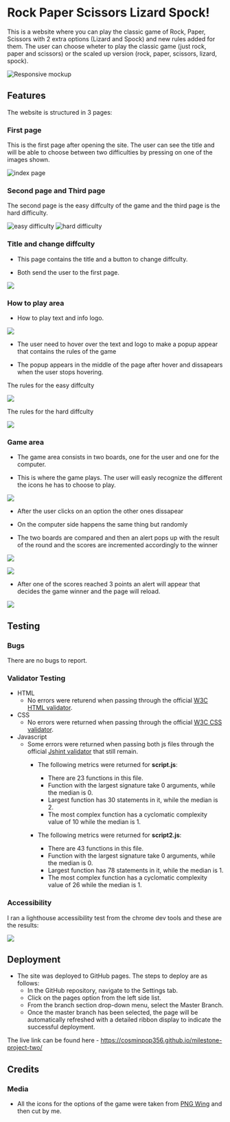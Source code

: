 # Rock Paper Scissors Lizard Spock!

This is a website where you can play the classic game of Rock, Paper, Scissors with 2 extra options (Lizard and Spock) and new rules added for them. The user can choose wheter to play the classic game (just rock, paper and scissors) or the scaled up version (rock, paper, scissors, lizard, spock).

![Responsive mockup](assets/images/responsive_mockup.png)

## Features

The website is structured in 3 pages:

### First page

This is the first page after opening the site. The user can see the title and will be able to choose between two difficulties by pressing on one of the images shown.

![index page](assets/images/first_page.png)

### Second page and Third page

The second page is the easy diffculty of the game and the third page is the hard difficulty.

![easy difficulty](assets/images/easy_page.png)
![hard difficulty](assets/images/hard_page.png)


### Title and change diffculty

- This page contains the title and a button to change diffculty. 

- Both send the user to the first page.

![](assets/images/title_and_difficulty.png)

### How to play area

- How to play text and info logo.

![](assets/images/how_to_play.png)

- The user need to hover over the text and logo to make a popup appear that contains the rules of the game

- The popup appears in the middle of the page after hover and dissapears when the user stops hovering.

The rules for the easy diffculty

![](assets/images/how_to_play_popup_easy.png)

The rules for the hard diffculty

![](assets/images/how_to_play_popup_hard.png)


### Game area

- The game area consists in two boards, one for the user and one for the computer.

- This is where the game plays. The user will easly recognize the different the icons he has to choose to play.

![](assets/images/player_computer_boards.png)

- After the user clicks on an option the other ones dissapear

- On the computer side happens the same thing but randomly

- The two boards are compared and then an alert pops up with the result of the round and the scores are incremented accordingly to the winner

![](assets/images/board_after_input.png)

![](assets/images/scores.png)

- After one of the scores reached 3 points an alert will appear that decides the game winner and the page will reload.

![](assets/images/after_three_points.png)



## Testing

### Bugs

There are no bugs to report.


### Validator Testing
    
- HTML
    - No errors were returend when passing through the official [W3C HTML validator](https://validator.w3.org/nu/?doc=https%3A%2F%2Fcosminpop356.github.io%2Fmilestone-project-two%2F).
- CSS
    - No errors were returned when passing through the official [W3C CSS validator](https://jigsaw.w3.org/css-validator/validator?uri=https%3A%2F%2Fcosminpop356.github.io%2Fmilestone-project-two&profile=css3svg&usermedium=all&warning=1&vextwarning=&lang=en).
- Javascript
    - Some errors were returned when passing both js files through the official [Jshint validator](https://jshint.com) that still remain.
        - The following metrics were returned for **script.js**:
            - There are 23 functions in this file.
            - Function with the largest signature take 0 arguments, while the median is 0.
            - Largest function has 30 statements in it, while the median is 2.
            - The most complex function has a cyclomatic complexity value of 10 while the median is 1.


        - The following metrics were returned for **script2.js**:
            - There are 43 functions in this file.
            - Function with the largest signature take 0 arguments, while the median is 0.
            - Largest function has 78 statements in it, while the median is 1.
            - The most complex function has a cyclomatic complexity value of 26 while the median is 1.

### Accessibility

I ran a lighthouse accessibility test from the chrome dev tools and these are the results:

![](assets/images/accessibility.png)

## Deployment

- The site was deployed to GitHub pages. The steps to deploy are as follows: 
  - In the GitHub repository, navigate to the Settings tab.
  - Click on the pages option from the left side list.
  - From the branch section drop-down menu, select the Master Branch.
  - Once the master branch has been selected, the page will be automatically refreshed with a detailed ribbon display to indicate the successful deployment. 

The live link can be found here - https://cosminpop356.github.io/milestone-project-two/

## Credits

### Media 
 - All the icons for the options of the game were taken from [PNG Wing](https://www.pngwing.com/en/free-png-iiamd) and then cut by me.
